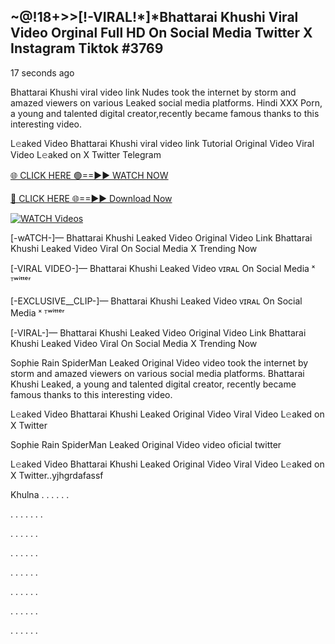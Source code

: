 ## ~@!18+>>[!-VIRAL!*]*Bhattarai Khushi Viral Video Orginal Full HD On Social Media Twitter X Instagram Tiktok #3769

17 seconds ago

Bhattarai Khushi viral video link Nudes took the internet by storm and amazed viewers on various Leaked social media platforms. Hindi XXX Porn, a young and talented digital creator,recently became famous thanks to this interesting video.

L𝚎aked Video Bhattarai Khushi viral video link Tutorial Original Video Viral Video L𝚎aked on X Twitter Telegram

[🌐 CLICK HERE 🟢==►► WATCH NOW](https://dekho-ki-hoy-07-2k25.blogspot.com/2025/01/viral-tv.html)

[🔴 CLICK HERE 🌐==►► Download Now](https://dekho-ki-hoy-07-2k25.blogspot.com/2025/01/viral-tv.html)

[![WATCH Videos](https://i.imgur.com/ydURGbz.png)](https://dekho-ki-hoy-07-2k25.blogspot.com/2025/01/viral-tv.html)

[-wATCH-]— Bhattarai Khushi Leaked Video Original Video Link Bhattarai Khushi Leaked Video Viral On Social Media X Trending Now

[-VIRAL VIDEO-]— Bhattarai Khushi Leaked Video ᴠɪʀᴀʟ On Social Media ˣ ᵀʷⁱᵗᵗᵉʳ

[-EXCLUSIVE__CLIP-]— Bhattarai Khushi Leaked Video ᴠɪʀᴀʟ On Social Media ˣ ᵀʷⁱᵗᵗᵉʳ

[-VIRAL-]— Bhattarai Khushi Leaked Video Original Video Link Bhattarai Khushi Leaked Video Viral On Social Media X Trending Now

Sophie Rain SpiderMan Leaked Original Video video took the internet by storm and amazed viewers on various social media platforms. Bhattarai Khushi Leaked, a young and talented digital creator, recently became famous thanks to this interesting video.

L𝚎aked Video Bhattarai Khushi Leaked Original Video Viral Video L𝚎aked on X Twitter

Sophie Rain SpiderMan Leaked Original Video video oficial twitter

L𝚎aked Video Bhattarai Khushi Leaked Original Video Viral Video L𝚎aked on X Twitter..yjhgrdafassf

Khulna
.
.
.
.
.
.

.
.
.
.
.
.
.

.
.
.
.
.
.

.
.
.
.
.
.

.
.
.
.
.
.

.
.
.
.
.
.

.
.
.
.
.
.

.
.
.
.
.
.